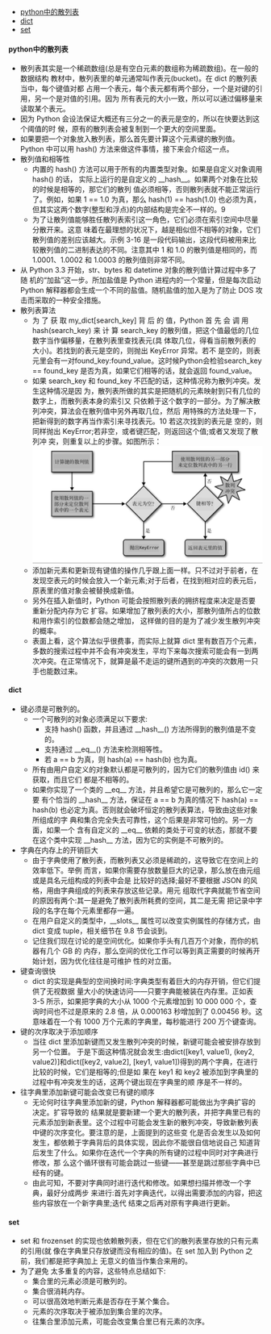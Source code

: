- [python中的散列表](#python%e4%b8%ad%e7%9a%84%e6%95%a3%e5%88%97%e8%a1%a8)
- [dict](#dict)
- [set](#set)
#### python中的散列表
* 散列表其实是一个稀疏数组(总是有空白元素的数组称为稀疏数组)。在一般的数据结构 教材中，散列表里的单元通常叫作表元(bucket)。在 dict 的散列表当中，每个键值对都 占用一个表元，每个表元都有两个部分，一个是对键的引用，另一个是对值的引用。因为 所有表元的大小一致，所以可以通过偏移量来读取某个表元。
* 因为 Python 会设法保证大概还有三分之一的表元是空的，所以在快要达到这个阈值的时 候，原有的散列表会被复制到一个更大的空间里面。
* 如果要把一个对象放入散列表，那么首先要计算这个元素键的散列值。Python 中可以用 hash() 方法来做这件事情，接下来会介绍这一点。
* 散列值和相等性
  * 内置的 hash() 方法可以用于所有的内置类型对象。如果是自定义对象调用 hash() 的话， 实际上运行的是自定义的 \_\_hash__。如果两个对象在比较的时候是相等的，那它们的散列 值必须相等，否则散列表就不能正常运行了。例如，如果 1 == 1.0 为真，那么 hash(1) == hash(1.0) 也必须为真，但其实这两个数字(整型和浮点)的内部结构是完全不一样的。9
  * 为了让散列值能够胜任散列表索引这一角色，它们必须在索引空间中尽量分散开来。这意 味着在最理想的状况下，越是相似但不相等的对象，它们散列值的差别应该越大。示例 3-16 是一段代码输出，这段代码被用来比较散列值的二进制表达的不同。注意其中 1 和 1.0 的散列值是相同的，而 1.0001、1.0002 和 1.0003 的散列值则非常不同。
* 从 Python 3.3 开始，str、bytes 和 datetime 对象的散列值计算过程中多了随 机的“加盐”这一步。所加盐值是 Python 进程内的一个常量，但是每次启动 Python 解释器都会生成一个不同的盐值。随机盐值的加入是为了防止 DOS 攻 击而采取的一种安全措施。
* 散列表算法
  * 为 了 获 取 my_dict[search_key] 背 后 的 值，Python 首 先 会 调 用 hash(search_key) 来 计 算 search_key 的散列值，把这个值最低的几位数字当作偏移量，在散列表里查找表元(具 体取几位，得看当前散列表的大小)。若找到的表元是空的，则抛出 KeyError 异常。若不 是空的，则表元里会有一对found_key:found_value。这时候Python会检验search_key == found_key 是否为真，如果它们相等的话，就会返回 found_value。
  * 如果 search_key 和 found_key 不匹配的话，这种情况称为散列冲突。发生这种情况是因 为，散列表所做的其实是把随机的元素映射到只有几位的数字上，而散列表本身的索引又 只依赖于这个数字的一部分。为了解决散列冲突，算法会在散列值中另外再取几位，然后 用特殊的方法处理一下，把新得到的数字再当作索引来寻找表元。10 若这次找到的表元是 空的，则同样抛出 KeyError;若非空，或者键匹配，则返回这个值;或者又发现了散列冲 突，则重复以上的步骤。如图所示：
  ![](./images/字典中取值的算法流程图.png)
  * 添加新元素和更新现有键值的操作几乎跟上面一样。只不过对于前者，在发现空表元的时候会放入一个新元素;对于后者，在找到相对应的表元后，原表里的值对象会被替换成新值。
  * 另外在插入新值时，Python 可能会按照散列表的拥挤程度来决定是否要重新分配内存为它 扩容。如果增加了散列表的大小，那散列值所占的位数和用作索引的位数都会随之增加， 这样做的目的是为了减少发生散列冲突的概率。
  * 表面上看，这个算法似乎很费事，而实际上就算 dict 里有数百万个元素，多数的搜索过程中并不会有冲突发生，平均下来每次搜索可能会有一到两次冲突。在正常情况下，就算是最不走运的键所遇到的冲突的次数用一只手也能数过来。
#### dict
* 键必须是可散列的。
  * 一个可散列的对象必须满足以下要求:
     * 支持 hash() 函数，并且通过 \_\_hash__() 方法所得到的散列值是不变的。  
     * 支持通过 \_\_eq__() 方法来检测相等性。
     * 若 a == b 为真，则 hash(a) == hash(b) 也为真。
  * 所有由用户自定义的对象默认都是可散列的，因为它们的散列值由 id() 来获取，而且它们 都是不相等的。
  * 如果你实现了一个类的 \_\_eq__ 方法，并且希望它是可散列的，那么它一定要 有个恰当的 \_\_hash__ 方法，保证在 a == b 为真的情况下 hash(a) == hash(b) 也必定为真。否则就会破坏恒定的散列表算法，导致由这些对象所组成的字 典和集合完全失去可靠性，这个后果是非常可怕的。另一方面，如果一个 含有自定义的 \_\_eq__ 依赖的类处于可变的状态，那就不要在这个类中实现 \_\_hash__ 方法，因为它的实例是不可散列的。
* 字典在内存上的开销巨大
  * 由于字典使用了散列表，而散列表又必须是稀疏的，这导致它在空间上的效率低下。举例 而言，如果你需要存放数量巨大的记录，那么放在由元组或是具名元组构成的列表中会是 比较好的选择;最好不要根据 JSON 的风格，用由字典组成的列表来存放这些记录。用元 组取代字典就能节省空间的原因有两个:其一是避免了散列表所耗费的空间，其二是无需 把记录中字段的名字在每个元素里都存一遍。
  * 在用户自定义的类型中，\_\_slots__ 属性可以改变实例属性的存储方式，由 dict 变成 tuple，相关细节在 9.8 节会谈到。
  * 记住我们现在讨论的是空间优化。如果你手头有几百万个对象，而你的机器有几个 GB 的 内存，那么空间的优化工作可以等到真正需要的时候再开始计划，因为优化往往是可维护 性的对立面。
* 键查询很快
  * dict 的实现是典型的空间换时间:字典类型有着巨大的内存开销，但它们提供了无视数据 量大小的快速访问——只要字典能被装在内存里。正如表 3-5 所示，如果把字典的大小从 1000 个元素增加到 10 000 000 个，查询时间也不过是原来的 2.8 倍，从 0.000163 秒增加到了 0.00456 秒。这意味着在一个有 1000 万个元素的字典里，每秒能进行 200 万个键查询。
* 键的次序取决于添加顺序
  * 当往 dict 里添加新键而又发生散列冲突的时候，新键可能会被安排存放到另一个位置。 于是下面这种情况就会发生:由dict([key1, value1), (key2, value2)]和dict([key2, value2], [key1, value1])得到的两个字典，在进行比较的时候，它们是相等的;但是如 果在 key1 和 key2 被添加到字典里的过程中有冲突发生的话，这两个键出现在字典里的顺 序是不一样的。
* 往字典里添加新键可能会改变已有键的顺序
  * 无论何时往字典里添加新的键，Python 解释器都可能做出为字典扩容的决定。扩容导致的 结果就是要新建一个更大的散列表，并把字典里已有的元素添加到新表里。这个过程中可能会发生新的散列冲突，导致新散列表中键的次序变化。要注意的是，上面提到的这些变 化是否会发生以及如何发生，都依赖于字典背后的具体实现，因此你不能很自信地说自己 知道背后发生了什么。如果你在迭代一个字典的所有键的过程中同时对字典进行修改，那 么这个循环很有可能会跳过一些键——甚至是跳过那些字典中已经有的键。
  * 由此可知，不要对字典同时进行迭代和修改。如果想扫描并修改一个字典，最好分成两步 来进行:首先对字典迭代，以得出需要添加的内容，把这些内容放在一个新字典里;迭代 结束之后再对原有字典进行更新。
#### set
* set 和 frozenset 的实现也依赖散列表，但在它们的散列表里存放的只有元素的引用(就 像在字典里只存放键而没有相应的值)。在 set 加入到 Python 之前，我们都是把字典加上 无意义的值当作集合来用的。
* 为了避免 太多重复的内容，这些特点总结如下:
  * 集合里的元素必须是可散列的。
  * 集合很消耗内存。
  * 可以很高效地判断元素是否存在于某个集合。
  * 元素的次序取决于被添加到集合里的次序。
  * 往集合里添加元素，可能会改变集合里已有元素的次序。
